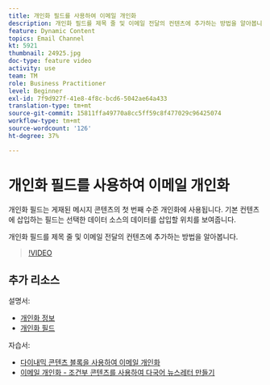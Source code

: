 ```yaml
---
title: 개인화 필드를 사용하여 이메일 개인화
description: 개인화 필드를 제목 줄 및 이메일 전달의 컨텐츠에 추가하는 방법을 알아봅니다.
feature: Dynamic Content
topics: Email Channel
kt: 5921
thumbnail: 24925.jpg
doc-type: feature video
activity: use
team: TM
role: Business Practitioner
level: Beginner
exl-id: 7f9d927f-41e8-4f8c-bcd6-5042ae64a433
translation-type: tm+mt
source-git-commit: 15811ffa49770a8cc5ff59c8f477029c96425074
workflow-type: tm+mt
source-wordcount: '126'
ht-degree: 37%

---
```


# 개인화 필드를 사용하여 이메일 개인화

개인화 필드는 게재된 메시지 콘텐츠의 첫 번째 수준 개인화에 사용됩니다. 기본 컨텐츠에 삽입하는 필드는 선택한 데이터 소스의 데이터를 삽입할 위치를 보여줍니다.

개인화 필드를 제목 줄 및 이메일 전달의 컨텐츠에 추가하는 방법을 알아봅니다.

>[!VIDEO](https://video.tv.adobe.com/v/24925?quality=12)

## 추가 리소스

설명서:

* [개인화 정보](https://docs.adobe.com/content/help/ko-KR/campaign-classic/using/sending-messages/personalizing-deliveries/about-personalization.html)
* [개인화 필드](https://docs.adobe.com/content/help/en/campaign-classic/using/sending-messages/personalizing-deliveries/personalization-fields.html)

자습서:

* [다이내믹 콘텐츠 블록을 사용하여 이메일 개인화](/help/sending-messages/email-channel/personalization-with-dynamic-content-blocks.md)
* [이메일 개인화 - 조건부 콘텐츠를 사용하여 다국어 뉴스레터 만들기](/help/sending-messages/email-channel/personalizing-emails-create-a-multi-lingual-newsletter-using-conditional-content.md)

